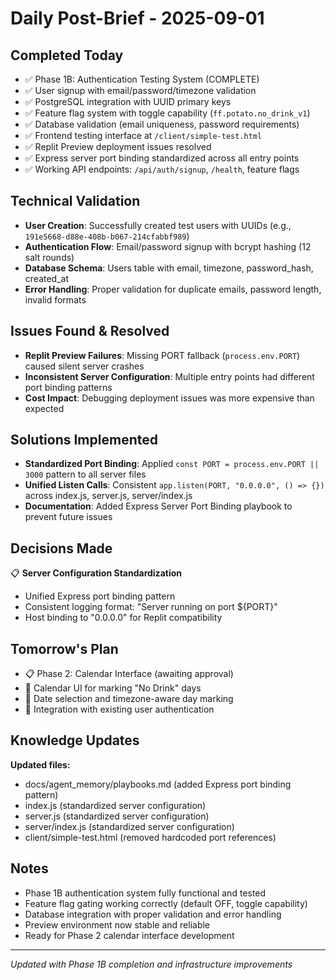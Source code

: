 # Daily Post-Brief - 2025-09-01

## Completed Today
- ✅ Phase 1B: Authentication Testing System (COMPLETE)
- ✅ User signup with email/password/timezone validation
- ✅ PostgreSQL integration with UUID primary keys
- ✅ Feature flag system with toggle capability (`ff.potato.no_drink_v1`)
- ✅ Database validation (email uniqueness, password requirements)
- ✅ Frontend testing interface at `/client/simple-test.html`
- ✅ Replit Preview deployment issues resolved
- ✅ Express server port binding standardized across all entry points
- ✅ Working API endpoints: `/api/auth/signup`, `/health`, feature flags

## Technical Validation
- **User Creation**: Successfully created test users with UUIDs (e.g., `191e5668-d88e-408b-b067-214cfabbf989`)
- **Authentication Flow**: Email/password signup with bcrypt hashing (12 salt rounds)
- **Database Schema**: Users table with email, timezone, password_hash, created_at
- **Error Handling**: Proper validation for duplicate emails, password length, invalid formats

## Issues Found & Resolved
- **Replit Preview Failures**: Missing PORT fallback (`process.env.PORT`) caused silent server crashes
- **Inconsistent Server Configuration**: Multiple entry points had different port binding patterns
- **Cost Impact**: Debugging deployment issues was more expensive than expected

## Solutions Implemented
- **Standardized Port Binding**: Applied `const PORT = process.env.PORT || 3000` pattern to all server files
- **Unified Listen Calls**: Consistent `app.listen(PORT, "0.0.0.0", () => {})` across index.js, server.js, server/index.js
- **Documentation**: Added Express Server Port Binding playbook to prevent future issues

## Decisions Made
📋 **Server Configuration Standardization**
  - Unified Express port binding pattern
  - Consistent logging format: "Server running on port ${PORT}"
  - Host binding to "0.0.0.0" for Replit compatibility

## Tomorrow's Plan
- 📋 Phase 2: Calendar Interface (awaiting approval)
- 🎯 Calendar UI for marking "No Drink" days
- 📅 Date selection and timezone-aware day marking
- 🔗 Integration with existing user authentication

## Knowledge Updates
**Updated files:**
- docs/agent_memory/playbooks.md (added Express port binding pattern)
- index.js (standardized server configuration)
- server.js (standardized server configuration)  
- server/index.js (standardized server configuration)
- client/simple-test.html (removed hardcoded port references)

## Notes
- Phase 1B authentication system fully functional and tested
- Feature flag gating working correctly (default OFF, toggle capability)
- Database integration with proper validation and error handling
- Preview environment now stable and reliable
- Ready for Phase 2 calendar interface development

---
*Updated with Phase 1B completion and infrastructure improvements*